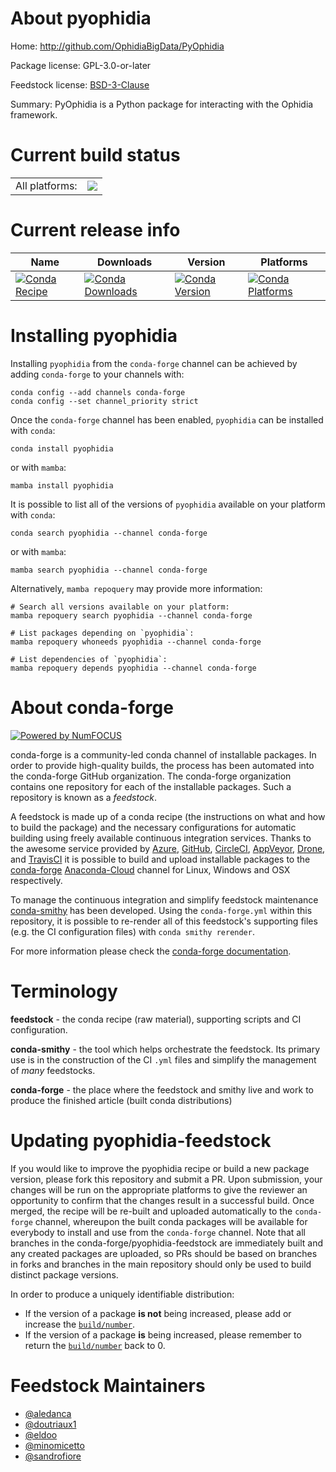 About pyophidia
===============

Home: http://github.com/OphidiaBigData/PyOphidia

Package license: GPL-3.0-or-later

Feedstock license: [BSD-3-Clause](https://github.com/conda-forge/pyophidia-feedstock/blob/main/LICENSE.txt)

Summary: PyOphidia is a Python package for interacting with the Ophidia framework.

Current build status
====================


<table><tr><td>All platforms:</td>
    <td>
      <a href="https://dev.azure.com/conda-forge/feedstock-builds/_build/latest?definitionId=4110&branchName=main">
        <img src="https://dev.azure.com/conda-forge/feedstock-builds/_apis/build/status/pyophidia-feedstock?branchName=main">
      </a>
    </td>
  </tr>
</table>

Current release info
====================

| Name | Downloads | Version | Platforms |
| --- | --- | --- | --- |
| [![Conda Recipe](https://img.shields.io/badge/recipe-pyophidia-green.svg)](https://anaconda.org/conda-forge/pyophidia) | [![Conda Downloads](https://img.shields.io/conda/dn/conda-forge/pyophidia.svg)](https://anaconda.org/conda-forge/pyophidia) | [![Conda Version](https://img.shields.io/conda/vn/conda-forge/pyophidia.svg)](https://anaconda.org/conda-forge/pyophidia) | [![Conda Platforms](https://img.shields.io/conda/pn/conda-forge/pyophidia.svg)](https://anaconda.org/conda-forge/pyophidia) |

Installing pyophidia
====================

Installing `pyophidia` from the `conda-forge` channel can be achieved by adding `conda-forge` to your channels with:

```
conda config --add channels conda-forge
conda config --set channel_priority strict
```

Once the `conda-forge` channel has been enabled, `pyophidia` can be installed with `conda`:

```
conda install pyophidia
```

or with `mamba`:

```
mamba install pyophidia
```

It is possible to list all of the versions of `pyophidia` available on your platform with `conda`:

```
conda search pyophidia --channel conda-forge
```

or with `mamba`:

```
mamba search pyophidia --channel conda-forge
```

Alternatively, `mamba repoquery` may provide more information:

```
# Search all versions available on your platform:
mamba repoquery search pyophidia --channel conda-forge

# List packages depending on `pyophidia`:
mamba repoquery whoneeds pyophidia --channel conda-forge

# List dependencies of `pyophidia`:
mamba repoquery depends pyophidia --channel conda-forge
```


About conda-forge
=================

[![Powered by
NumFOCUS](https://img.shields.io/badge/powered%20by-NumFOCUS-orange.svg?style=flat&colorA=E1523D&colorB=007D8A)](https://numfocus.org)

conda-forge is a community-led conda channel of installable packages.
In order to provide high-quality builds, the process has been automated into the
conda-forge GitHub organization. The conda-forge organization contains one repository
for each of the installable packages. Such a repository is known as a *feedstock*.

A feedstock is made up of a conda recipe (the instructions on what and how to build
the package) and the necessary configurations for automatic building using freely
available continuous integration services. Thanks to the awesome service provided by
[Azure](https://azure.microsoft.com/en-us/services/devops/), [GitHub](https://github.com/),
[CircleCI](https://circleci.com/), [AppVeyor](https://www.appveyor.com/),
[Drone](https://cloud.drone.io/welcome), and [TravisCI](https://travis-ci.com/)
it is possible to build and upload installable packages to the
[conda-forge](https://anaconda.org/conda-forge) [Anaconda-Cloud](https://anaconda.org/)
channel for Linux, Windows and OSX respectively.

To manage the continuous integration and simplify feedstock maintenance
[conda-smithy](https://github.com/conda-forge/conda-smithy) has been developed.
Using the ``conda-forge.yml`` within this repository, it is possible to re-render all of
this feedstock's supporting files (e.g. the CI configuration files) with ``conda smithy rerender``.

For more information please check the [conda-forge documentation](https://conda-forge.org/docs/).

Terminology
===========

**feedstock** - the conda recipe (raw material), supporting scripts and CI configuration.

**conda-smithy** - the tool which helps orchestrate the feedstock.
                   Its primary use is in the construction of the CI ``.yml`` files
                   and simplify the management of *many* feedstocks.

**conda-forge** - the place where the feedstock and smithy live and work to
                  produce the finished article (built conda distributions)


Updating pyophidia-feedstock
============================

If you would like to improve the pyophidia recipe or build a new
package version, please fork this repository and submit a PR. Upon submission,
your changes will be run on the appropriate platforms to give the reviewer an
opportunity to confirm that the changes result in a successful build. Once
merged, the recipe will be re-built and uploaded automatically to the
`conda-forge` channel, whereupon the built conda packages will be available for
everybody to install and use from the `conda-forge` channel.
Note that all branches in the conda-forge/pyophidia-feedstock are
immediately built and any created packages are uploaded, so PRs should be based
on branches in forks and branches in the main repository should only be used to
build distinct package versions.

In order to produce a uniquely identifiable distribution:
 * If the version of a package **is not** being increased, please add or increase
   the [``build/number``](https://docs.conda.io/projects/conda-build/en/latest/resources/define-metadata.html#build-number-and-string).
 * If the version of a package **is** being increased, please remember to return
   the [``build/number``](https://docs.conda.io/projects/conda-build/en/latest/resources/define-metadata.html#build-number-and-string)
   back to 0.

Feedstock Maintainers
=====================

* [@aledanca](https://github.com/aledanca/)
* [@doutriaux1](https://github.com/doutriaux1/)
* [@eldoo](https://github.com/eldoo/)
* [@minomicetto](https://github.com/minomicetto/)
* [@sandrofiore](https://github.com/sandrofiore/)


